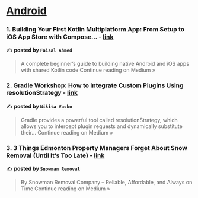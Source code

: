 
<h1><a href=https://medium.com/tag/android/recommended target="_blank" rel="noopener noreferrer">Android</a></h1>
<h3>1. Building Your First Kotlin Multiplatform App: From Setup to iOS App Store with Compose… - <a href="https://medium.com/@faisalahmedwork1/building-your-first-kotlin-multiplatform-app-from-setup-to-ios-app-store-with-compose-e4d3f4c6767c?source=rss------android-5" target="_blank" rel="noopener noreferrer">link</a></h3>

✍️ **posted by `Faisal Ahmed`**

<blockquote>A complete beginner’s guide to building native Android and iOS apps with shared Kotlin code
Continue reading on Medium »</blockquote>

<h3>2. Gradle Workshop: How to Integrate Custom Plugins Using resolutionStrategy - <a href="https://medium.com/@nikvasko805/gradle-workshop-how-to-integrate-custom-plugins-using-resolutionstrategy-1a9197326af8?source=rss------android-5" target="_blank" rel="noopener noreferrer">link</a></h3>

✍️ **posted by `Nikita Vasko`**

<blockquote>Gradle provides a powerful tool called resolutionStrategy, which allows you to intercept plugin requests and dynamically substitute their…
Continue reading on Medium »</blockquote>

<h3>3. 3 Things Edmonton Property Managers Forget About Snow Removal (Until It’s Too Late) - <a href="https://medium.com/@snowmanremovalcanada/3-things-edmonton-property-managers-forget-about-snow-removal-until-its-too-late-ced71ba1f976?source=rss------android-5" target="_blank" rel="noopener noreferrer">link</a></h3>

✍️ **posted by `Snowman Removal`**

<blockquote>By Snowman Removal Company – Reliable, Affordable, and Always on Time
Continue reading on Medium »</blockquote>

